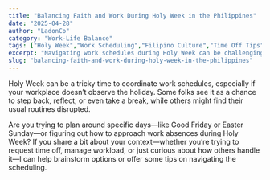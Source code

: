 ```yaml
---
title: "Balancing Faith and Work During Holy Week in the Philippines"
date: "2025-04-28"
author: "LadonCo"
category: "Work-Life Balance"
tags: ["Holy Week","Work Scheduling","Filipino Culture","Time Off Tips","Work-Life Balance"]
excerpt: "Navigating work schedules during Holy Week can be challenging, especially for those balancing faith, family, and professional commitments. Explore practical tips to manage time-off requests and maintain harmony in this meaningful season."
slug: "balancing-faith-and-work-during-holy-week-in-the-philippines"
---
```


Holy Week can be a tricky time to coordinate work schedules, especially if your workplace doesn’t observe the holiday. Some folks see it as a chance to step back, reflect, or even take a break, while others might find their usual routines disrupted. 

Are you trying to plan around specific days—like Good Friday or Easter Sunday—or figuring out how to approach work absences during Holy Week? If you share a bit about your context—whether you’re trying to request time off, manage workload, or just curious about how others handle it—I can help brainstorm options or offer some tips on navigating the scheduling.